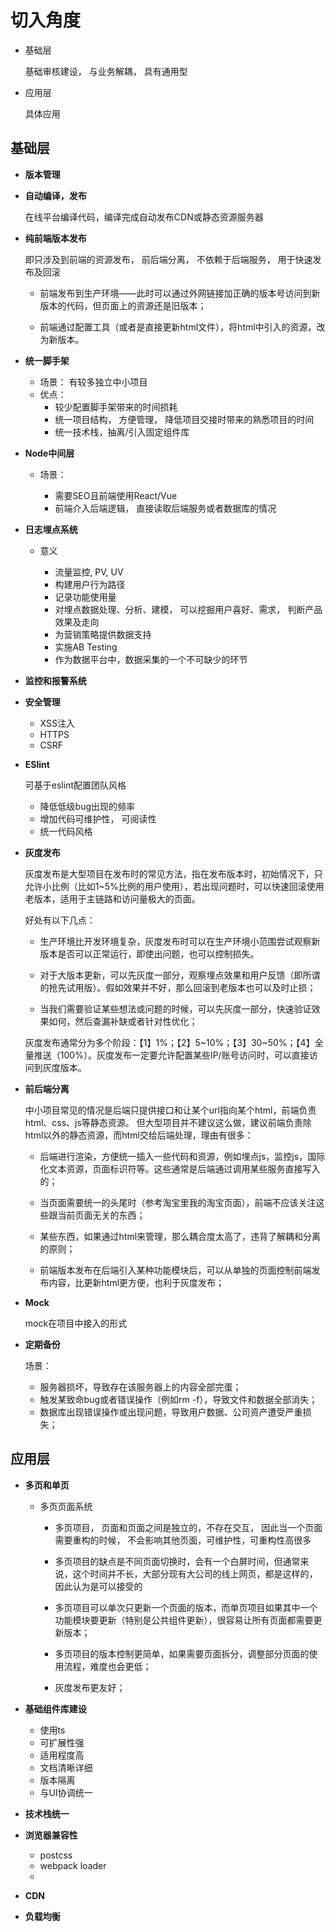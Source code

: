 
# 切入角度

- 基础层

  基础审核建设， 与业务解耦， 具有通用型
  
- 应用层

  具体应用


## 基础层

- **版本管理**

- **自动编译，发布**

  在线平台编译代码，编译完成自动发布CDN或静态资源服务器

- **纯前端版本发布**

  即只涉及到前端的资源发布， 前后端分离， 不依赖于后端服务， 用于快速发布及回滚

  - 前端发布到生产环境——此时可以通过外网链接加正确的版本号访问到新版本的代码，但页面上的资源还是旧版本；

  - 前端通过配置工具（或者是直接更新html文件），将html中引入的资源，改为新版本。

- **统一脚手架**

  - 场景： 有较多独立中小项目
  - 优点：
    - 较少配置脚手架带来的时间损耗
    - 统一项目结构， 方便管理， 降低项目交接时带来的熟悉项目的时间
    - 统一技术栈，抽离/引入固定组件库

- **Node中间层**

  - 场景：

    - 需要SEO且前端使用React/Vue
    - 前端介入后端逻辑， 直接读取后端服务或者数据库的情况

- **日志埋点系统**
  
  - 意义

    - 流量监控, PV, UV
    - 构建用户行为路径
    - 记录功能使用量
    - 对埋点数据处理、分析、建模， 可以挖掘用户喜好、需求， 判断产品效果及走向
    - 为营销策略提供数据支持
    - 实施AB Testing
    - 作为数据平台中，数据采集的一个不可缺少的环节

- **监控和报警系统**




- **安全管理**

  - XSS注入
  - HTTPS
  - CSRF

- **ESlint**

  可基于eslint配置团队风格

  - 降低低级bug出现的频率
  - 增加代码可维护性， 可阅读性
  - 统一代码风格

- **灰度发布**

  灰度发布是大型项目在发布时的常见方法，指在发布版本时，初始情况下，只允许小比例（比如1~5%比例的用户使用），若出现问题时，可以快速回滚使用老版本，适用于主链路和访问量极大的页面。

  好处有以下几点：

    - 生产环境比开发环境复杂，灰度发布时可以在生产环境小范围尝试观察新版本是否可以正常运行，即使出问题，也可以控制损失。

    - 对于大版本更新，可以先灰度一部分，观察埋点效果和用户反馈（即所谓的抢先试用版）。假如效果并不好，那么回滚到老版本也可以及时止损；

    - 当我们需要验证某些想法或问题的时候，可以先灰度一部分，快速验证效果如何，然后查漏补缺或者针对性优化；
    

    灰度发布通常分为多个阶段：【1】1%；【2】5~10%；【3】30~50%；【4】全量推送（100%）。灰度发布一定要允许配置某些IP/账号访问时，可以直接访问到灰度版本。

- **前后端分离**

  中小项目常见的情况是后端只提供接口和让某个url指向某个html，前端负责html、css、js等静态资源。
但大型项目并不建议这么做，建议前端负责除html以外的静态资源，而html交给后端处理，理由有很多：

    - 后端进行渲染，方便统一插入一些代码和资源，例如埋点js，监控js，国际化文本资源，页面标识符等。这些通常是后端通过调用某些服务直接写入的；

    - 当页面需要统一的头尾时（参考淘宝里我的淘宝页面），前端不应该关注这些跟当前页面无关的东西；

    - 某些东西，如果通过html来管理，那么耦合度太高了，违背了解耦和分离的原则；

    - 前端版本发布在后端引入某种功能模块后，可以从单独的页面控制前端发布内容，比更新html更方便，也利于灰度发布；

- **Mock**

  mock在项目中接入的形式

- **定期备份**

  场景：
    
    - 服务器损坏，导致存在该服务器上的内容全部完蛋；
    - 触发某致命bug或者错误操作（例如rm -f），导致文件和数据全部消失；
    - 数据库出现错误操作或出现问题，导致用户数据、公司资产遭受严重损失；
  

## 应用层

- **多页和单页**

  - 多页页面系统

    - 多页项目， 页面和页面之间是独立的，不存在交互， 因此当一个页面需要重构的时候， 不会影响其他页面，可维护性，可重构性高很多
    - 多页项目的缺点是不同页面切换时，会有一个白屏时间，但通常来说，这个时间并不长，大部分现有大公司的线上网页，都是这样的，因此认为是可以接受的
    - 多页项目可以单次只更新一个页面的版本，而单页项目如果其中一个功能模块要更新（特别是公共组件更新），很容易让所有页面都需要更新版本；
    - 多页项目的版本控制更简单，如果需要页面拆分，调整部分页面的使用流程，难度也会更低；
    
    - 灰度发布更友好；

- **基础组件库建设**

  - 使用ts
  - 可扩展性强
  - 适用程度高
  - 文档清晰详细
  - 版本隔离
  - 与UI协调统一

- **技术栈统一**

- **浏览器兼容性**

  - postcss
  - webpack loader
  - 

- **CDN**

- **负载均衡**
  